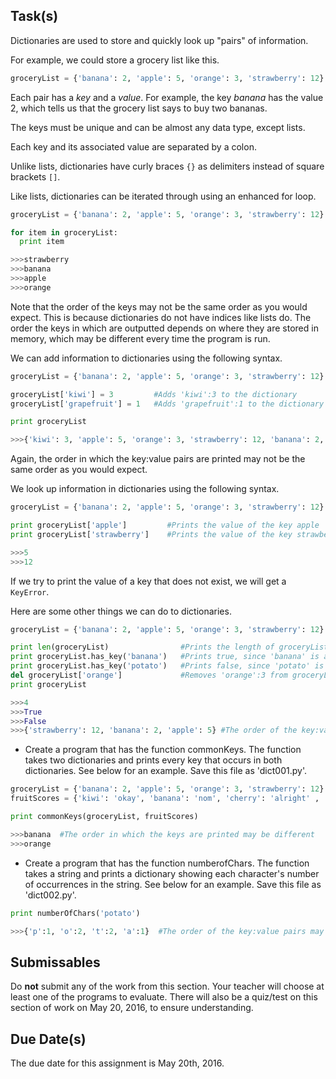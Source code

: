 Task(s)
-------
Dictionaries are used to store and quickly look up "pairs" of information.

For example, we could store a grocery list like this.

```python
groceryList = {'banana': 2, 'apple': 5, 'orange': 3, 'strawberry': 12}
```

Each pair has a *key* and a *value*. For example, the key *banana* has the value 2, which tells us that the grocery list says to buy two bananas. 

The keys must be unique and can be almost any data type, except lists.

Each key and its associated value are separated by a colon.

Unlike lists, dictionaries have curly braces ```{}``` as delimiters instead of square brackets ```[]```.

Like lists, dictionaries can be iterated through using an enhanced for loop.

```python
groceryList = {'banana': 2, 'apple': 5, 'orange': 3, 'strawberry': 12}

for item in groceryList:
  print item

>>>strawberry
>>>banana
>>>apple
>>>orange
```

Note that the order of the keys may not be the same order as you would expect. This is because dictionaries do not have indices like lists do. The order the keys in which are outputted depends on where they are stored in memory, which may be different every time the program is run.

We can add information to dictionaries using the following syntax.

```python
groceryList = {'banana': 2, 'apple': 5, 'orange': 3, 'strawberry': 12}

groceryList['kiwi'] = 3         #Adds 'kiwi':3 to the dictionary
groceryList['grapefruit'] = 1   #Adds 'grapefruit':1 to the dictionary

print groceryList

>>>{'kiwi': 3, 'apple': 5, 'orange': 3, 'strawberry': 12, 'banana': 2, 'grapefruit': 1}
```

Again, the order in which the key:value pairs are printed may not be the same order as you would expect. 

We look up information in dictionaries using the following syntax.

```python
groceryList = {'banana': 2, 'apple': 5, 'orange': 3, 'strawberry': 12}

print groceryList['apple']         #Prints the value of the key apple
print groceryList['strawberry']    #Prints the value of the key strawberry

>>>5
>>>12
```

If we try to print the value of a key that does not exist, we will get a ```KeyError```.

Here are some other things we can do to dictionaries.


```python
groceryList = {'banana': 2, 'apple': 5, 'orange': 3, 'strawberry': 12}

print len(groceryList)                #Prints the length of groceryList, which is the number of key:value pairs
print groceryList.has_key('banana')   #Prints true, since 'banana' is a key in groceryList
print groceryList.has_key('potato')   #Prints false, since 'potato' is not a key in groceryList
del groceryList['orange']             #Removes 'orange':3 from groceryList
print groceryList

>>>4
>>>True
>>>False
>>>{'strawberry': 12, 'banana': 2, 'apple': 5} #The order of the key:value pairs in may be different
```

* Create a program that has the function commonKeys. The function takes two dictionaries and prints every key that occurs in both dictionaries. See below for an example. Save this file as 'dict001.py'.

```python
groceryList = {'banana': 2, 'apple': 5, 'orange': 3, 'strawberry': 12}
fruitScores = {'kiwi': 'okay', 'banana': 'nom', 'cherry': 'alright' , 'orange': 'delicious', 'blueberry': 'yuck'}

print commonKeys(groceryList, fruitScores)

>>>banana  #The order in which the keys are printed may be different
>>>orange
```

* Create a program that has the function numberofChars. The function takes a string and prints a dictionary showing each character's number of occurrences in the string. See below for an example. Save this file as 'dict002.py'.

```python
print numberOfChars('potato')

>>>{'p':1, 'o':2, 't':2, 'a':1}  #The order of the key:value pairs may be different
```

Submissables
------------
Do **not** submit any of the work from this section. Your teacher will choose at least one of the programs to evaluate. There will also be a quiz/test on this section of work on May 20, 2016, to ensure understanding.

Due Date(s)
----------
The due date for this assignment is May 20th, 2016.